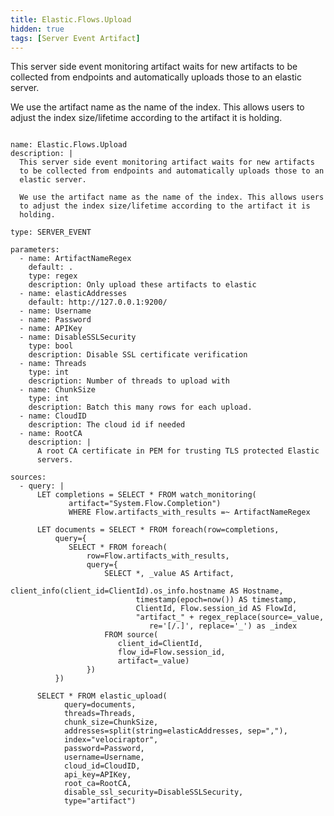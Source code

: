 ```yaml
---
title: Elastic.Flows.Upload
hidden: true
tags: [Server Event Artifact]
---
```


This server side event monitoring artifact waits for new artifacts
to be collected from endpoints and automatically uploads those to an
elastic server.

We use the artifact name as the name of the index. This allows users
to adjust the index size/lifetime according to the artifact it is
holding.


<pre><code class="language-yaml">
name: Elastic.Flows.Upload
description: |
  This server side event monitoring artifact waits for new artifacts
  to be collected from endpoints and automatically uploads those to an
  elastic server.

  We use the artifact name as the name of the index. This allows users
  to adjust the index size/lifetime according to the artifact it is
  holding.

type: SERVER_EVENT

parameters:
  - name: ArtifactNameRegex
    default: .
    type: regex
    description: Only upload these artifacts to elastic
  - name: elasticAddresses
    default: http://127.0.0.1:9200/
  - name: Username
  - name: Password
  - name: APIKey
  - name: DisableSSLSecurity
    type: bool
    description: Disable SSL certificate verification
  - name: Threads
    type: int
    description: Number of threads to upload with
  - name: ChunkSize
    type: int
    description: Batch this many rows for each upload.
  - name: CloudID
    description: The cloud id if needed
  - name: RootCA
    description: |
      A root CA certificate in PEM for trusting TLS protected Elastic
      servers.

sources:
  - query: |
      LET completions = SELECT * FROM watch_monitoring(
             artifact=&quot;System.Flow.Completion&quot;)
             WHERE Flow.artifacts_with_results =~ ArtifactNameRegex

      LET documents = SELECT * FROM foreach(row=completions,
          query={
             SELECT * FROM foreach(
                 row=Flow.artifacts_with_results,
                 query={
                     SELECT *, _value AS Artifact,
                            client_info(client_id=ClientId).os_info.hostname AS Hostname,
                            timestamp(epoch=now()) AS timestamp,
                            ClientId, Flow.session_id AS FlowId,
                            &quot;artifact_&quot; + regex_replace(source=_value,
                               re=&#x27;[/.]&#x27;, replace=&#x27;_&#x27;) as _index
                     FROM source(
                        client_id=ClientId,
                        flow_id=Flow.session_id,
                        artifact=_value)
                 })
          })

      SELECT * FROM elastic_upload(
            query=documents,
            threads=Threads,
            chunk_size=ChunkSize,
            addresses=split(string=elasticAddresses, sep=&quot;,&quot;),
            index=&quot;velociraptor&quot;,
            password=Password,
            username=Username,
            cloud_id=CloudID,
            api_key=APIKey,
            root_ca=RootCA,
            disable_ssl_security=DisableSSLSecurity,
            type=&quot;artifact&quot;)

</code></pre>


